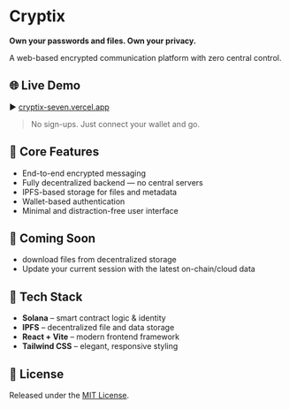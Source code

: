 # Cryptix

**Own your passwords and files. Own your privacy.**

A web-based encrypted communication platform with zero central control.

## 🌐 Live Demo

▶️ [cryptix-seven.vercel.app](https://cryptix-seven.vercel.app)

> No sign-ups. Just connect your wallet and go.

## 🔐 Core Features

* End-to-end encrypted messaging
* Fully decentralized backend — no central servers
* IPFS-based storage for files and metadata
* Wallet-based authentication
* Minimal and distraction-free user interface

## 🚀 Coming Soon

* download files from decentralized storage
* Update your current session with the latest on-chain/cloud data

## 🧱 Tech Stack

* **Solana** – smart contract logic & identity
* **IPFS** – decentralized file and data storage
* **React + Vite** – modern frontend framework
* **Tailwind CSS** – elegant, responsive styling

## 📄 License

Released under the [MIT License](LICENSE).
